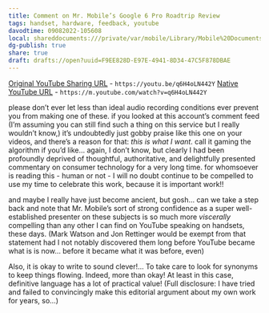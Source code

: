 ```yaml
---
title: Comment on Mr. Mobile’s Google 6 Pro Roadtrip Review
tags: handset, hardware, feedback, youtube
davodtime: 09082022-105608
local: shareddocuments:///private/var/mobile/Library/Mobile%20Documents/iCloud~md~obsidian/Documents/OBSHIDDIAN/drafts/F9EE828D-E97E-4941-8D34-47C5F878DBAE.md
dg-publish: true
share: true
draft: drafts://open?uuid=F9EE828D-E97E-4941-8D34-47C5F878DBAE
---
```


[Original YouTube Sharing URL](https://youtu.be/q6H4oLN442Y) - `https://youtu.be/q6H4oLN442Y`
[Native YouTube URL](https://m.youtube.com/watch?v=q6H4oLN442Y) - `https://m.youtube.com/watch?v=q6H4oLN442Y`

please don’t ever let less than ideal audio recording conditions ever prevent you from making one of these. if you looked at this account’s comment feed (I’m assuming you can still find such a thing on this service but I really wouldn’t know,) it’s undoubtedly just gobby praise like this one on your videos, and there’s a reason for that: *this is what I want*. call it gaming the algorithm if you’d like… again, I don’t know, but clearly I had been profoundly deprived of thoughtful, authoritative, and delightfully presented commentary on consumer technology for a very long time. for whomsoever is reading this - human or not - I will no doubt continue to be compelled to use my time to celebrate this work, because it is important work!! 

and maybe I really have just become ancient, but gosh… can we take a step back and note that Mr. Mobile’s sort of strong confidence as a super well-established presenter on these subjects is so much more *viscerally* compelling than any other I can find on YouTube speaking on handsets, these days. (Mark Watson and Jon Rettinger would be exempt from that statement had I not notably discovered them long before YouTube became what is is now… before it became what it was before, even)

Also, it is okay to write to sound clever!… To take care to look for synonyms to keep things flowing. Indeed, more than okay! At least in this case, definitive language has a lot of practical value! (Full disclosure: I have tried and failed to convincingly make this editorial argument about my own work for years, so…)